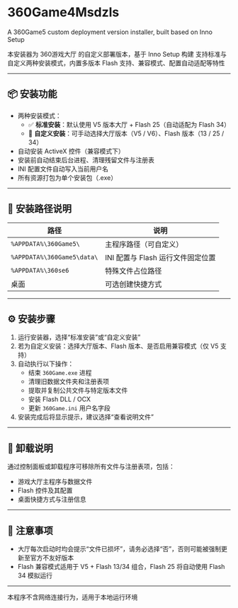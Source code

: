 # 360Game4Msdzls
A 360Game5 custom deployment version installer, built based on Inno Setup

本安装器为 360游戏大厅 的自定义部署版本，基于 Inno Setup 构建
支持标准与自定义两种安装模式，内置多版本 Flash 支持、兼容模式、配置自动适配等特性

---

## 📦 安装功能

- 两种安装模式：
  - ✅ **标准安装**：默认使用 V5 版本大厅 + Flash 25（自动适配为 Flash 34）
  - 🔧 **自定义安装**：可手动选择大厅版本（V5 / V6）、Flash 版本（13 / 25 / 34）
- 自动安装 ActiveX 控件（兼容模式下）
- 安装前自动结束后台进程、清理残留文件与注册表
- INI 配置文件自动写入当前用户名
- 所有资源打包为单个安装包（.exe）

---

## 📂 安装路径说明

| 路径 | 说明 |
|------|------|
| `%APPDATA%\360Game5\` | 主程序路径（可自定义） |
| `%APPDATA%\360Game5\data\` | INI 配置与 Flash 运行文件固定位置 |
| `%APPDATA%\360se6` | 特殊文件占位路径 |
| 桌面 | 可选创建快捷方式 |

---

## ⚙️ 安装步骤

1. 运行安装器，选择“标准安装”或“自定义安装”
2. 若为自定义安装：选择大厅版本、Flash 版本、是否启用兼容模式（仅 V5 支持）
3. 自动执行以下操作：
   - 结束 `360Game.exe` 进程
   - 清理旧数据文件夹和注册表项
   - 提取并复制公共文件与特定版本文件
   - 安装 Flash DLL / OCX
   - 更新 `360Game.ini` 用户名字段
4. 安装完成后将显示提示，建议选择“查看说明文件”

---

## 🔁 卸载说明

通过控制面板或卸载程序可移除所有文件与注册表项，包括：

- 游戏大厅主程序与数据文件
- Flash 控件及其配置
- 桌面快捷方式与注册信息

---

## 🚫 注意事项

- 大厅每次启动时均会提示“文件已损坏”，请务必选择“否”，否则可能被强制更新至官方不友好版本
- Flash 兼容模式适用于 V5 + Flash 13/34 组合，Flash 25 将自动使用 Flash 34 模拟运行

---

本程序不含网络连接行为，适用于本地运行环境
